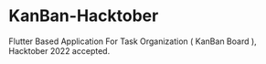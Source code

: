 # KanBan-Hacktober
Flutter Based Application For Task Organization ( KanBan Board ), Hacktober 2022 accepted.
